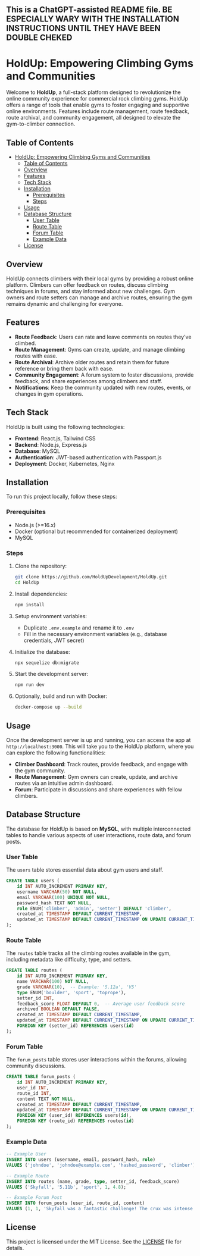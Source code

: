 This is a ChatGPT-assisted README file. **BE ESPECIALLY WARY WITH THE INSTALLATION INSTRUCTIONS UNTIL THEY HAVE BEEN DOUBLE CHEKED**
---

# HoldUp: Empowering Climbing Gyms and Communities

Welcome to **HoldUp**, a full-stack platform designed to revolutionize the online community experience for commercial rock climbing gyms. HoldUp offers a range of tools that enable gyms to foster engaging and supportive online environments. Features include route management, route feedback, route archival, and community engagement, all designed to elevate the gym-to-climber connection.

## Table of Contents

- [HoldUp: Empowering Climbing Gyms and Communities](#holdup-empowering-climbing-gyms-and-communities)
  - [Table of Contents](#table-of-contents)
  - [Overview](#overview)
  - [Features](#features)
  - [Tech Stack](#tech-stack)
  - [Installation](#installation)
    - [Prerequisites](#prerequisites)
    - [Steps](#steps)
  - [Usage](#usage)
  - [Database Structure](#database-structure)
    - [User Table](#user-table)
    - [Route Table](#route-table)
    - [Forum Table](#forum-table)
    - [Example Data](#example-data)
  - [License](#license)

## Overview

HoldUp connects climbers with their local gyms by providing a robust online platform. Climbers can offer feedback on routes, discuss climbing techniques in forums, and stay informed about new challenges. Gym owners and route setters can manage and archive routes, ensuring the gym remains dynamic and challenging for everyone.

## Features

- **Route Feedback**: Users can rate and leave comments on routes they've climbed.
- **Route Management**: Gyms can create, update, and manage climbing routes with ease.
- **Route Archival**: Archive older routes and retain them for future reference or bring them back with ease.
- **Community Engagement**: A forum system to foster discussions, provide feedback, and share experiences among climbers and staff.
- **Notifications**: Keep the community updated with new routes, events, or changes in gym operations.

## Tech Stack

HoldUp is built using the following technologies:

- **Frontend**: React.js, Tailwind CSS
- **Backend**: Node.js, Express.js
- **Database**: MySQL
- **Authentication**: JWT-based authentication with Passport.js
- **Deployment**: Docker, Kubernetes, Nginx

## Installation

To run this project locally, follow these steps:

### Prerequisites

- Node.js (>=16.x)
- Docker (optional but recommended for containerized deployment)
- MySQL

### Steps

1. Clone the repository:
    ```bash
    git clone https://github.com/HoldUpDevelopment/HoldUp.git
    cd HoldUp
    ```

2. Install dependencies:
    ```bash
    npm install
    ```

3. Setup environment variables:
    - Duplicate `.env.example` and rename it to `.env`
    - Fill in the necessary environment variables (e.g., database credentials, JWT secret)

4. Initialize the database:
    ```bash
    npx sequelize db:migrate
    ```

5. Start the development server:
    ```bash
    npm run dev
    ```

6. Optionally, build and run with Docker:
    ```bash
    docker-compose up --build
    ```

## Usage

Once the development server is up and running, you can access the app at `http://localhost:3000`. This will take you to the HoldUp platform, where you can explore the following functionalities:

- **Climber Dashboard**: Track routes, provide feedback, and engage with the gym community.
- **Route Management**: Gym owners can create, update, and archive routes via an intuitive admin dashboard.
- **Forum**: Participate in discussions and share experiences with fellow climbers.

## Database Structure

The database for HoldUp is based on **MySQL**, with multiple interconnected tables to handle various aspects of user interactions, route data, and forum posts.

### User Table

The `users` table stores essential data about gym users and staff.

```sql
CREATE TABLE users (
    id INT AUTO_INCREMENT PRIMARY KEY,
    username VARCHAR(50) NOT NULL,
    email VARCHAR(100) UNIQUE NOT NULL,
    password_hash TEXT NOT NULL,
    role ENUM('climber', 'admin', 'setter') DEFAULT 'climber',
    created_at TIMESTAMP DEFAULT CURRENT_TIMESTAMP,
    updated_at TIMESTAMP DEFAULT CURRENT_TIMESTAMP ON UPDATE CURRENT_TIMESTAMP
);
```

### Route Table

The `routes` table tracks all the climbing routes available in the gym, including metadata like difficulty, type, and setters.

```sql
CREATE TABLE routes (
    id INT AUTO_INCREMENT PRIMARY KEY,
    name VARCHAR(100) NOT NULL,
    grade VARCHAR(10),  -- Example: '5.12a', 'V5'
    type ENUM('boulder', 'sport', 'toprope'),
    setter_id INT,
    feedback_score FLOAT DEFAULT 0,  -- Average user feedback score
    archived BOOLEAN DEFAULT FALSE,
    created_at TIMESTAMP DEFAULT CURRENT_TIMESTAMP,
    updated_at TIMESTAMP DEFAULT CURRENT_TIMESTAMP ON UPDATE CURRENT_TIMESTAMP,
    FOREIGN KEY (setter_id) REFERENCES users(id)
);
```

### Forum Table

The `forum_posts` table stores user interactions within the forums, allowing community discussions.

```sql
CREATE TABLE forum_posts (
    id INT AUTO_INCREMENT PRIMARY KEY,
    user_id INT,
    route_id INT,
    content TEXT NOT NULL,
    created_at TIMESTAMP DEFAULT CURRENT_TIMESTAMP,
    updated_at TIMESTAMP DEFAULT CURRENT_TIMESTAMP ON UPDATE CURRENT_TIMESTAMP,
    FOREIGN KEY (user_id) REFERENCES users(id),
    FOREIGN KEY (route_id) REFERENCES routes(id)
);
```

### Example Data

```sql
-- Example User
INSERT INTO users (username, email, password_hash, role) 
VALUES ('johndoe', 'johndoe@example.com', 'hashed_password', 'climber');

-- Example Route
INSERT INTO routes (name, grade, type, setter_id, feedback_score) 
VALUES ('Skyfall', '5.11b', 'sport', 1, 4.8);

-- Example Forum Post
INSERT INTO forum_posts (user_id, route_id, content) 
VALUES (1, 1, 'Skyfall was a fantastic challenge! The crux was intense.');
```

## License

This project is licensed under the MIT License. See the [LICENSE](LICENSE) file for details.
